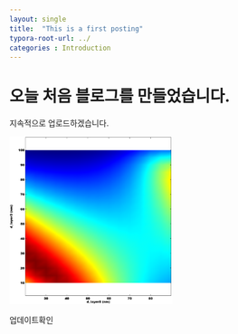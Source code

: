 ```yaml
---
layout: single
title:  "This is a first posting"
typora-root-url: ../
categories : Introduction
---
```


# 오늘 처음 블로그를 만들었습니다.

지속적으로 업로드하겠습니다.

<img src="/images/2022-05-23-first/Untitled34-1691491405481-4.png" alt="Untitled34" style="zoom:33%;" />

업데이트확인
